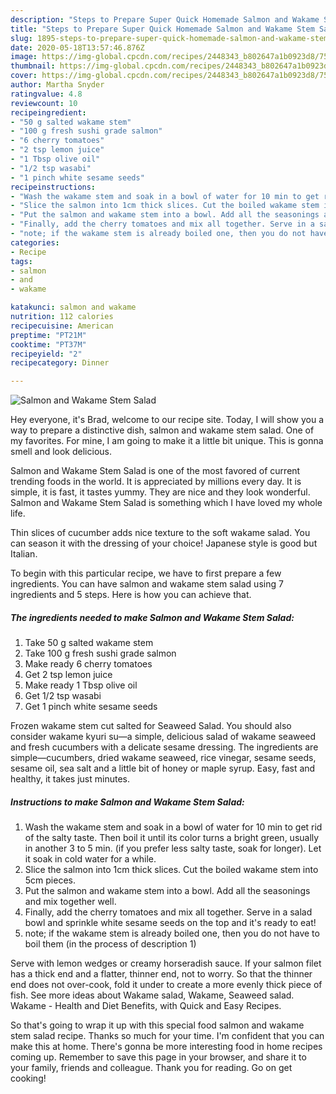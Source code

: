 ```yaml
---
description: "Steps to Prepare Super Quick Homemade Salmon and Wakame Stem Salad"
title: "Steps to Prepare Super Quick Homemade Salmon and Wakame Stem Salad"
slug: 1895-steps-to-prepare-super-quick-homemade-salmon-and-wakame-stem-salad
date: 2020-05-18T13:57:46.876Z
image: https://img-global.cpcdn.com/recipes/2448343_b802647a1b0923d8/751x532cq70/salmon-and-wakame-stem-salad-recipe-main-photo.jpg
thumbnail: https://img-global.cpcdn.com/recipes/2448343_b802647a1b0923d8/751x532cq70/salmon-and-wakame-stem-salad-recipe-main-photo.jpg
cover: https://img-global.cpcdn.com/recipes/2448343_b802647a1b0923d8/751x532cq70/salmon-and-wakame-stem-salad-recipe-main-photo.jpg
author: Martha Snyder
ratingvalue: 4.8
reviewcount: 10
recipeingredient:
- "50 g salted wakame stem"
- "100 g fresh sushi grade salmon"
- "6 cherry tomatoes"
- "2 tsp lemon juice"
- "1 Tbsp olive oil"
- "1/2 tsp wasabi"
- "1 pinch white sesame seeds"
recipeinstructions:
- "Wash the wakame stem and soak in a bowl of water for 10 min to get rid of the salty taste. Then boil it until its color turns a bright green, usually in another 3 to 5 min. (if you prefer less salty taste, soak for longer). Let it soak in cold water for a while."
- "Slice the salmon into 1cm thick slices. Cut the boiled wakame stem into 5cm pieces."
- "Put the salmon and wakame stem into a bowl. Add all the seasonings and mix together well."
- "Finally, add the cherry tomatoes and mix all together. Serve in a salad bowl and sprinkle white sesame seeds on the top and it&#39;s ready to eat!"
- "note; if the wakame stem is already boiled one, then you do not have to boil them (in the process of description 1)"
categories:
- Recipe
tags:
- salmon
- and
- wakame

katakunci: salmon and wakame 
nutrition: 112 calories
recipecuisine: American
preptime: "PT21M"
cooktime: "PT37M"
recipeyield: "2"
recipecategory: Dinner

---
```



![Salmon and Wakame Stem Salad](https://img-global.cpcdn.com/recipes/2448343_b802647a1b0923d8/751x532cq70/salmon-and-wakame-stem-salad-recipe-main-photo.jpg)

Hey everyone, it's Brad, welcome to our recipe site. Today, I will show you a way to prepare a distinctive dish, salmon and wakame stem salad. One of my favorites. For mine, I am going to make it a little bit unique. This is gonna smell and look delicious.

Salmon and Wakame Stem Salad is one of the most favored of current trending foods in the world. It is appreciated by millions every day. It is simple, it is fast, it tastes yummy. They are nice and they look wonderful. Salmon and Wakame Stem Salad is something which I have loved my whole life.

Thin slices of cucumber adds nice texture to the soft wakame salad. You can season it with the dressing of your choice! Japanese style is good but Italian.


To begin with this particular recipe, we have to first prepare a few ingredients. You can have salmon and wakame stem salad using 7 ingredients and 5 steps. Here is how you can achieve that.

<!--inarticleads1-->

##### The ingredients needed to make Salmon and Wakame Stem Salad:

1. Take 50 g salted wakame stem
1. Take 100 g fresh sushi grade salmon
1. Make ready 6 cherry tomatoes
1. Get 2 tsp lemon juice
1. Make ready 1 Tbsp olive oil
1. Get 1/2 tsp wasabi
1. Get 1 pinch white sesame seeds


Frozen wakame stem cut salted for Seaweed Salad. You should also consider wakame kyuri su—a simple, delicious salad of wakame seaweed and fresh cucumbers with a delicate sesame dressing. The ingredients are simple—cucumbers, dried wakame seaweed, rice vinegar, sesame seeds, sesame oil, sea salt and a little bit of honey or maple syrup. Easy, fast and healthy, it takes just minutes. 

<!--inarticleads2-->

##### Instructions to make Salmon and Wakame Stem Salad:

1. Wash the wakame stem and soak in a bowl of water for 10 min to get rid of the salty taste. Then boil it until its color turns a bright green, usually in another 3 to 5 min. (if you prefer less salty taste, soak for longer). Let it soak in cold water for a while.
1. Slice the salmon into 1cm thick slices. Cut the boiled wakame stem into 5cm pieces.
1. Put the salmon and wakame stem into a bowl. Add all the seasonings and mix together well.
1. Finally, add the cherry tomatoes and mix all together. Serve in a salad bowl and sprinkle white sesame seeds on the top and it&#39;s ready to eat!
1. note; if the wakame stem is already boiled one, then you do not have to boil them (in the process of description 1)


Serve with lemon wedges or creamy horseradish sauce. If your salmon filet has a thick end and a flatter, thinner end, not to worry. So that the thinner end does not over-cook, fold it under to create a more evenly thick piece of fish. See more ideas about Wakame salad, Wakame, Seaweed salad. Wakame - Health and Diet Benefits, with Quick and Easy Recipes. 

So that's going to wrap it up with this special food salmon and wakame stem salad recipe. Thanks so much for your time. I'm confident that you can make this at home. There's gonna be more interesting food in home recipes coming up. Remember to save this page in your browser, and share it to your family, friends and colleague. Thank you for reading. Go on get cooking!
